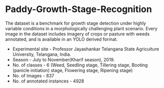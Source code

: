 # Paddy-Growth-Stage-Recognition

The dataset is a benchmark for growth stage detection under highly variable conditions in a morphologically challenging plant scenario. Every image in the dataset includes imagery of crops or pasture with weeds annotated, and is available in an YOLO derived format.

- Experimental site - Professor Jayashankar Telangana State Agriculture University, Telangana, India.
- Season - July to November(Kharif season), 2019.  
- No. of classes - 6 (Weed, Seedling stage, Tillering stage, Booting (panicle initiation) stage, Flowering stage, Ripening stage)
- No. of Images - 837
- No. of annotated instances - 4928




